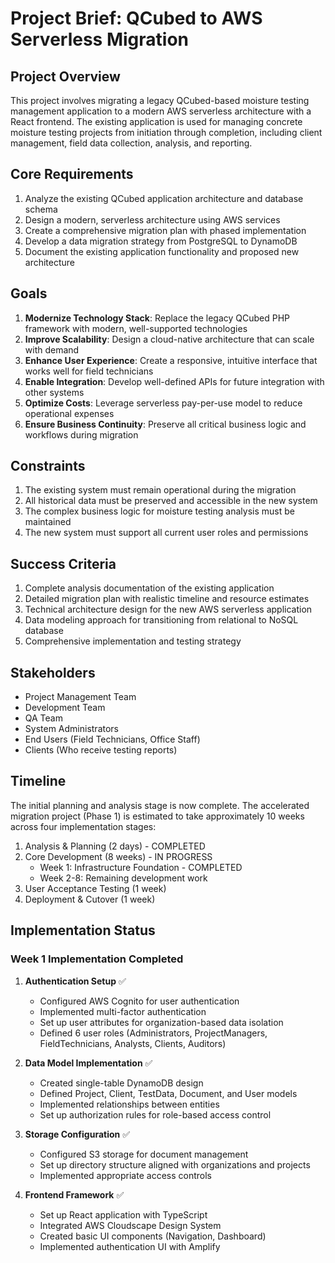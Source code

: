 # Project Brief: QCubed to AWS Serverless Migration

## Project Overview

This project involves migrating a legacy QCubed-based moisture testing management application to a modern AWS serverless architecture with a React frontend. The existing application is used for managing concrete moisture testing projects from initiation through completion, including client management, field data collection, analysis, and reporting.

## Core Requirements

1. Analyze the existing QCubed application architecture and database schema
2. Design a modern, serverless architecture using AWS services
3. Create a comprehensive migration plan with phased implementation
4. Develop a data migration strategy from PostgreSQL to DynamoDB
5. Document the existing application functionality and proposed new architecture

## Goals

1. **Modernize Technology Stack**: Replace the legacy QCubed PHP framework with modern, well-supported technologies
2. **Improve Scalability**: Design a cloud-native architecture that can scale with demand
3. **Enhance User Experience**: Create a responsive, intuitive interface that works well for field technicians
4. **Enable Integration**: Develop well-defined APIs for future integration with other systems
5. **Optimize Costs**: Leverage serverless pay-per-use model to reduce operational expenses
6. **Ensure Business Continuity**: Preserve all critical business logic and workflows during migration

## Constraints

1. The existing system must remain operational during the migration
2. All historical data must be preserved and accessible in the new system
3. The complex business logic for moisture testing analysis must be maintained
4. The new system must support all current user roles and permissions

## Success Criteria

1. Complete analysis documentation of the existing application
2. Detailed migration plan with realistic timeline and resource estimates
3. Technical architecture design for the new AWS serverless application
4. Data modeling approach for transitioning from relational to NoSQL database
5. Comprehensive implementation and testing strategy

## Stakeholders

- Project Management Team
- Development Team
- QA Team
- System Administrators
- End Users (Field Technicians, Office Staff)
- Clients (Who receive testing reports)

## Timeline

The initial planning and analysis stage is now complete. The accelerated migration project (Phase 1) is estimated to take approximately 10 weeks across four implementation stages:

1. Analysis & Planning (2 days) - COMPLETED
2. Core Development (8 weeks) - IN PROGRESS
   - Week 1: Infrastructure Foundation - COMPLETED
   - Week 2-8: Remaining development work
3. User Acceptance Testing (1 week)
4. Deployment & Cutover (1 week)

## Implementation Status

### Week 1 Implementation Completed

1. **Authentication Setup** ✅
   - Configured AWS Cognito for user authentication
   - Implemented multi-factor authentication
   - Set up user attributes for organization-based data isolation
   - Defined 6 user roles (Administrators, ProjectManagers, FieldTechnicians, Analysts, Clients, Auditors)

2. **Data Model Implementation** ✅
   - Created single-table DynamoDB design
   - Defined Project, Client, TestData, Document, and User models
   - Implemented relationships between entities
   - Set up authorization rules for role-based access control

3. **Storage Configuration** ✅
   - Configured S3 storage for document management
   - Set up directory structure aligned with organizations and projects
   - Implemented appropriate access controls

4. **Frontend Framework** ✅
   - Set up React application with TypeScript
   - Integrated AWS Cloudscape Design System
   - Created basic UI components (Navigation, Dashboard)
   - Implemented authentication UI with Amplify
